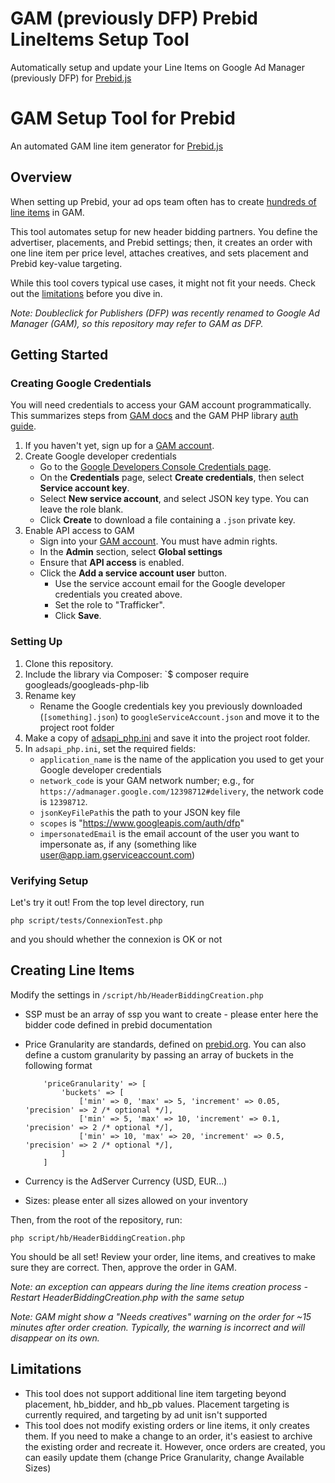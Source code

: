 # GAM (previously DFP) Prebid LineItems Setup Tool
Automatically setup and update your Line Items on Google Ad Manager (previously DFP) for [Prebid.js](http://prebid.org/)

# GAM Setup Tool for Prebid
An automated GAM line item generator for [Prebid.js](http://prebid.org/)

## Overview
When setting up Prebid, your ad ops team often has to create [hundreds of line items](http://prebid.org/adops.html) in GAM.

This tool automates setup for new header bidding partners. You define the advertiser, placements, and Prebid settings; then, it creates an order with one line item per price level, attaches creatives, and sets placement and Prebid key-value targeting.

While this tool covers typical use cases, it might not fit your needs. Check out the [limitations](#limitations) before you dive in.

_Note: Doubleclick for Publishers (DFP) was recently renamed to Google Ad Manager (GAM), so this repository may refer to GAM as DFP._

## Getting Started

### Creating Google Credentials
You will need credentials to access your GAM account programmatically. This summarizes steps from [GAM docs](https://developers.google.com/ad-manager/docs/authentication) and the GAM PHP library [auth guide](https://github.com/googleads/googleads-php-lib#setting-up-your-oauth2-credentials).
1. If you haven't yet, sign up for a [GAM account](https://admanager.google.com/).
2. Create Google developer credentials
   * Go to the [Google Developers Console Credentials page](https://console.developers.google.com/apis/credentials).
   * On the **Credentials** page, select **Create credentials**, then select **Service account key**.
   * Select **New service account**, and select JSON key type. You can leave the role blank.
   * Click **Create** to download a file containing a `.json` private key.
3. Enable API access to GAM
   * Sign into your [GAM account](https://admanager.google.com/). You must have admin rights.
   * In the **Admin** section, select **Global settings**
   * Ensure that **API access** is enabled.
   * Click the **Add a service account user** button.
     * Use the service account email for the Google developer credentials you created above.
     * Set the role to "Trafficker".
     * Click **Save**.

### Setting Up
1. Clone this repository.
2. Include the library via Composer:
`$ composer require googleads/googleads-php-lib
3. Rename key
   * Rename the Google credentials key you previously downloaded (`[something].json`) to `googleServiceAccount.json` and move it to the project root folder
4. Make a copy of [adsapi_php.ini](https://github.com/googleads/googleads-php-lib/blob/master/examples/AdManager/adsapi_php.ini) and save it into the project root folder.
5. In `adsapi_php.ini`, set the required fields:
   * `application_name` is the name of the application you used to get your Google developer credentials
   * `network_code` is your GAM network number; e.g., for `https://admanager.google.com/12398712#delivery`, the network code is `12398712`.
   * `jsonKeyFilePath`is the path to your JSON key file
   * `scopes` is "https://www.googleapis.com/auth/dfp"
   * `impersonatedEmail` is the email account of the user you want to impersonate as, if any (something like user@app.iam.gserviceaccount.com)

### Verifying Setup
Let's try it out! From the top level directory, run

`php script/tests/ConnexionTest.php`

and you should whether the connexion is OK or not

## Creating Line Items

Modify the settings in 
`/script/hb/HeaderBiddingCreation.php`
* SSP must be an array of ssp you want to create - please enter here the bidder code defined in prebid documentation
* Price Granularity are standards, defined on [prebid.org](http://prebid.org/prebid-mobile/adops-price-granularity.html). You can also define a custom granularity by passing an array of buckets in the following format 
    
    ```
        'priceGranularity' => [ 
            'buckets' => [
                ['min' => 0, 'max' => 5, 'increment' => 0.05, 'precision' => 2 /* optional */],
                ['min' => 5, 'max' => 10, 'increment' => 0.1, 'precision' => 2 /* optional */],
                ['min' => 10, 'max' => 20, 'increment' => 0.5, 'precision' => 2 /* optional */],
            ]
        ]
    ```
* Currency is the AdServer Currency (USD, EUR...)
* Sizes: please enter all sizes allowed on your inventory 


Then, from the root of the repository, run:

`php script/hb/HeaderBiddingCreation.php`

You should be all set! Review your order, line items, and creatives to make sure they are correct. Then, approve the order in GAM.

*Note:  an exception can appears during the line items creation process - Restart HeaderBiddingCreation.php with the same setup*

*Note: GAM might show a "Needs creatives" warning on the order for ~15 minutes after order creation. Typically, the warning is incorrect and will disappear on its own.*

## Limitations
* This tool does not support additional line item targeting beyond placement, hb_bidder, and hb_pb values. Placement targeting is currently required, and targeting by ad unit isn't supported
* This tool does not modify existing orders or line items, it only creates them. If you need to make a change to an order, it's easiest to archive the existing order and recreate it. However, once orders are created, you can easily update them (change Price Granularity, change Available Sizes)

